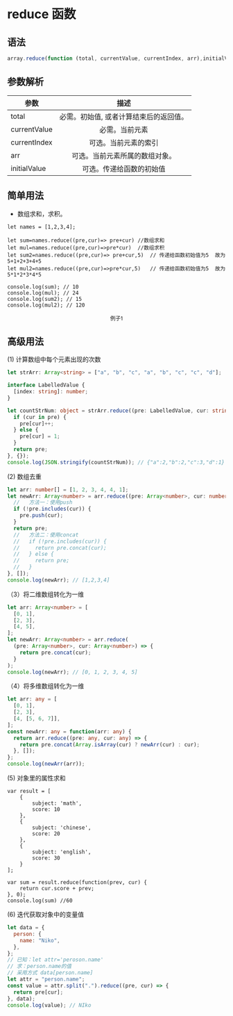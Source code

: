 # reduce 函数

## 语法

```js
array.reduce(function (total, currentValue, currentIndex, arr),initialValue )
```

## 参数解析

| 参数         |                  描述                  |
| ------------ | :------------------------------------: |
| total        | 必需。初始值, 或者计算结束后的返回值。 |
| currentValue |             必需。当前元素             |
| currentIndex |          可选。当前元素的索引          |
| arr          |     可选。当前元素所属的数组对象。     |
| initialValue |        可选。传递给函数的初始值        |

## 简单用法

- 数组求和，求积。

```JS
let names = [1,2,3,4];

let sum=names.reduce((pre,cur)=> pre+cur) //数组求和
let mul=names.reduce((pre,cur)=>pre*cur)  //数组求积
let sum2=names.reduce((pre,cur)=> pre+cur,5)  // 传递给函数初始值为5  故为5+1+2+3+4+5
let mul2=names.reduce((pre,cur)=>pre*cur,5)   // 传递给函数初始值为5  故为5*1*2*3*4*5

console.log(sum); // 10
console.log(mul); // 24
console.log(sum2); // 15
console.log(mul2); // 120
```

<p class="code_title">例子1</p>

## 高级用法

(1) 计算数组中每个元素出现的次数

```ts
let strArr: Array<string> = ["a", "b", "c", "a", "b", "c", "c", "d"];

interface LabelledValue {
  [index: string]: number;
}

let countStrNum: object = strArr.reduce((pre: LabelledValue, cur: string) => {
  if (cur in pre) {
    pre[cur]++;
  } else {
    pre[cur] = 1;
  }
  return pre;
}, {});
console.log(JSON.stringify(countStrNum)); // {"a":2,"b":2,"c":3,"d":1}
```

(2) 数组去重

```ts
let arr: number[] = [1, 2, 3, 4, 4, 1];
let newArr: Array<number> = arr.reduce((pre: Array<number>, cur: number) => {
  //   方法一：使用push
  if (!pre.includes(cur)) {
    pre.push(cur);
  }
  return pre;
  //   方法二：使用concat
  //   if (!pre.includes(cur)) {
  //     return pre.concat(cur);
  //   } else {
  //     return pre;
  //   }
}, []);
console.log(newArr); // [1,2,3,4]
```

（3）将二维数组转化为一维

```ts
let arr: Array<number> = [
  [0, 1],
  [2, 3],
  [4, 5],
];
let newArr: Array<number> = arr.reduce(
  (pre: Array<number>, cur: Array<number>) => {
    return pre.concat(cur);
  }
);
console.log(newArr); // [0, 1, 2, 3, 4, 5]
```

（4）将多维数组转化为一维

```ts
let arr: any = [
  [0, 1],
  [2, 3],
  [4, [5, 6, 7]],
];
const newArr: any = function(arr: any) {
  return arr.reduce((pre: any, cur: any) => {
    return pre.concat(Array.isArray(cur) ? newArr(cur) : cur);
  }, []);
};
console.log(newArr(arr));
```

(5) 对象里的属性求和

```JS
var result = [
    {
        subject: 'math',
        score: 10
    },
    {
        subject: 'chinese',
        score: 20
    },
    {
        subject: 'english',
        score: 30
    }
];

var sum = result.reduce(function(prev, cur) {
    return cur.score + prev;
}, 0);
console.log(sum) //60
```
(6) 迭代获取对象中的变量值

```js
let data = {
  person: {
    name: "Niko",
  },
};
// 已知：let attr='peroson.name'
// 求：person.name的值
// 采用方式 data[person.name]
let attr = "person.name";
const value = attr.split(".").reduce((pre, cur) => {
  return pre[cur];
}, data);
console.log(value); // NIko
```

<style scoped>
  .code_title{
    text-align:center;
    font-size:12px;
  }
</style>
